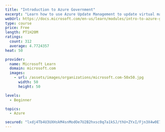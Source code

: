 ```yaml
---
title: "Introduction to Azure Government"
excerpt: "Learn how to use Azure Update Management to update virtual machines, verify agent connectivity, and use Azure log analytics in your cloud environment."
webUrl: https://docs.microsoft.com/en-us/learn/modules/intro-to-azure-government/
type: course
price: Free
length: PT1H20M
ratings:
  count: 312
  average: 4.7724357
heat: 50

provider:
  name: Microsoft Learn
  domain: microsoft.com
  images:
    - url: /assets/images/organizations/microsoft.com-50x50.jpg
      width: 50
      height: 50

levels:
  - Beginner

topics:
  - Azure

secured: "lxdj4Tb4U3UXHskM4snModOe7U2B2hxsc0q7a1kSJ/thU+ZYxI/Fjn3X4w0E7kRHwUzsD2+bV6cNQ8wt9HpPZxmOOPk6WNDtXyD6Wa9laPLdi6iXlHlcRadDvI9oyLWWjfmzGeHiOc42gleHU1ORfV4VrkZbURbPUsMWiCyWTSRhplkzmqGK8aYpDIEqaRZenwiNf5cEzEpKNJqHmT61Uz501fQsnQS32ymL5vTYCZ5If223rMG39hYi1Cd8WmXvSB7NFlWYiMN8ReXqBrw6JNL4XIlDqk2CG7lG2mY+Z/8MuJ0x8od5enIWO0DTlz60oVa7sdOePJj0qofAX4sIMx/X+h54eFXrA9AZOXZTVM/DCC0nOP/A3S+Sys7piZxa0vG2hC3ajeetPEb3WeFf/QSWSdPawwBjC5W4eqbuqQU=;kQZJ+ScwqNkEtW0Vk9+FjA=="
---
```


